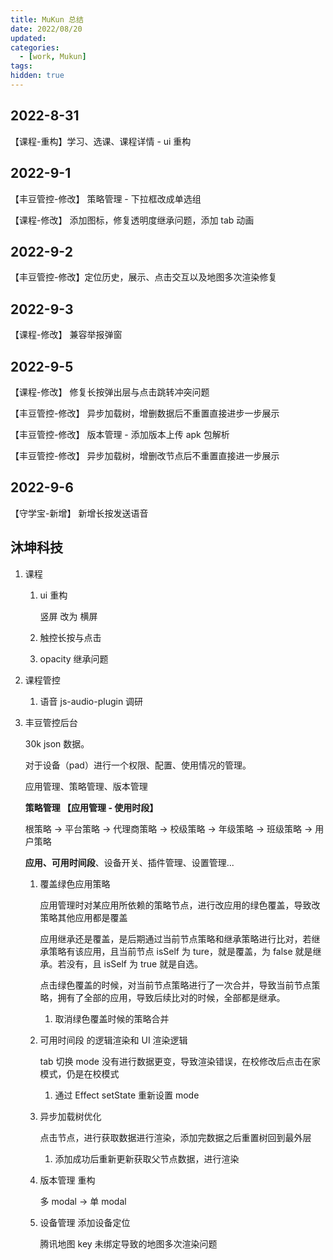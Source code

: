 ```yaml
---
title: MuKun 总结
date: 2022/08/20
updated: 
categories:
  - [work, Mukun]
tags:
hidden: true
---
```


## 2022-8-31

【课程-重构】学习、选课、课程详情 - ui 重构

## 2022-9-1

【丰豆管控-修改】 策略管理 - 下拉框改成单选组

【课程-修改】 添加图标，修复透明度继承问题，添加 tab 动画

## 2022-9-2

【丰豆管控-修改】定位历史，展示、点击交互以及地图多次渲染修复

## 2022-9-3

【课程-修改】 兼容举报弹窗

## 2022-9-5

【课程-修改】 修复长按弹出层与点击跳转冲突问题

【丰豆管控-修改】 异步加载树，增删数据后不重置直接进步一步展示

【丰豆管控-修改】 版本管理 - 添加版本上传 apk 包解析

【丰豆管控-修改】 异步加载树，增删改节点后不重置直接进一步展示

## 2022-9-6

【守学宝-新增】 新增长按发送语音

## 沐坤科技

1. 课程
   
   1. ui 重构
      
      竖屏 改为 横屏
   
   2. 触控长按与点击
   
   3. opacity 继承问题

2. 课程管控
   
   1. 语音 js-audio-plugin 调研

3. 丰豆管控后台
   
   30k json 数据。
   
   对于设备（pad）进行一个权限、配置、使用情况的管理。
   
   应用管理、策略管理、版本管理
   
   **策略管理 【应用管理 - 使用时段】**
   
   根策略 -> 平台策略 -> 代理商策略 -> 校级策略 -> 年级策略 -> 班级策略 -> 用户策略
   
   **应用、可用时间段**、设备开关、插件管理、设置管理...
   
   1. 覆盖绿色应用策略
      
      应用管理时对某应用所依赖的策略节点，进行改应用的绿色覆盖，导致改策略其他应用都是覆盖
      
      应用继承还是覆盖，是后期通过当前节点策略和继承策略进行比对，若继承策略有该应用，且当前节点 isSelf 为 ture，就是覆盖，为 false 就是继承。若没有，且 isSelf 为 true 就是自选。
      
      点击绿色覆盖的时候，对当前节点策略进行了一次合并，导致当前节点策略，拥有了全部的应用，导致后续比对的时候，全部都是继承。
      
      1. 取消绿色覆盖时候的策略合并
   
   2. 可用时间段 的逻辑渲染和 UI 渲染逻辑
      
      tab 切换 mode 没有进行数据更变，导致渲染错误，在校修改后点击在家模式，仍是在校模式
      
      1. 通过 Effect setState 重新设置 mode
   
   3. 异步加载树优化
      
      点击节点，进行获取数据进行渲染，添加完数据之后重置树回到最外层
      
      1. 添加成功后重新更新获取父节点数据，进行渲染
   
   4. 版本管理 重构
      
      多 modal -> 单 modal
   
   5. 设备管理 添加设备定位
      
      腾讯地图 key 未绑定导致的地图多次渲染问题
